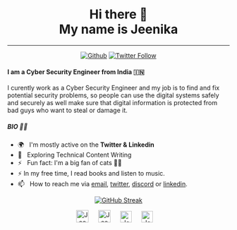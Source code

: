 <div align="center">
  <h1> Hi there 👋 <br>My name is Jeenika</h1>
</div>

---

<div align="center">
  
[![Github](https://img.shields.io/github/followers/J1NNX26?label=Follow&style=social)](https://github.com/J1NNX26)
[![Twitter Follow](https://img.shields.io/twitter/follow/J1NNX26?label=Twitter&style=social)](https://twitter.com/intent/follow?screen_name=J1NNX26) 
 
</div>

#### I am a Cyber Security Engineer from India :india:

I curently work as a Cyber Security Engineer and my job is to find and fix potential security problems, so people can use the digital systems safely and securely as well make sure that digital information is protected from bad guys who want to steal or damage it.

##### BIO :woman_technologist:

- 🌍&nbsp;&nbsp; I'm mostly active on the **Twitter & Linkedin**
- 🌱&nbsp;&nbsp; Exploring Technical Content Writing
- ⚡️&nbsp;&nbsp; Fun fact: I'm a big fan of cats 🐱‍💻
- :zap: In my free time, I read books and listen to music.
- 📫&nbsp;&nbsp; How to reach me via [email], [twitter], [discord] or [linkedin].

<div align="center">
  
[![GitHub Streak](https://streak-stats.demolab.com?user=J1NNX26&theme=graywhite&date_format=j%20M%5B%20Y%5D)](https://git.io/streak-stats)

</div>

<p align="center">
<a href= "https://instagram.com/j1nnx26">
<img src="https://img.icons8.com/ios-glyphs/256/000000/instagram-new.svg" alt="Jeenika's instagram profile" width="28px"/></a>
&emsp;
<a href="https://j1nx.info">
<img src="https://img.icons8.com/material/256/000000/globe--v1.png" alt="Jeenika's Blogsite" width="28px"/></a>
&emsp;
<a href="https://linkedin.com/in/jeenika">
<img src="https://img.icons8.com/ios-filled/256/000000/linkedin.svg" alt="Jeenika's linkedin profile" width="26px"/></a>
&emsp;
<a href="https://twitter.com/J1NNX26">
<img src="https://img.icons8.com/ios-filled/256/000000/twitter.svg" alt="Jeenika's twitter profile" width="26px"/></a>
&emsp;
<!--<a href="https://youtube.com/@bobbyiliev_">
<img src="https://img.icons8.com/ios-filled/256/000000/youtube.svg" alt="Bobby Iliev YouTube profile" width="26px"/></a>-->
</p>

[email]: mailto:jeenikanadani96@gmail.com
[twitter]: https://twitter.com/J1NNX26
[linkedin]: https://www.linkedin.com/in/jeenika
[discord]: https://www.discordapp.com/users/J1NX#1263

